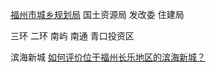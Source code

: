 [福州市城乡规划局](http://ghj.fuzhou.gov.cn/)
国土资源局
发改委
住建局

三环
二环
南屿
南通
青口投资区

滨海新城
[如何评价位于福州长乐地区的滨海新城？](https://www.zhihu.com/question/55770044)
